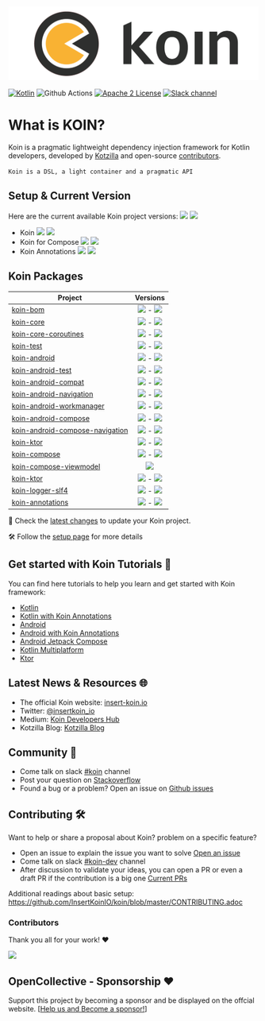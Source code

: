 ![logo](./docs/img/koin_main_logo.png)

[![Kotlin](https://img.shields.io/badge/Kotlin-1.9.24-blue.svg?style=flat&logo=kotlin)](https://kotlinlang.org)
![Github Actions](https://github.com/InsertKoinIO/koin/actions/workflows/build.yml/badge.svg)
[![Apache 2 License](https://img.shields.io/github/license/InsertKoinIO/koin)](https://github.com/InsertKoinIO/koin/blob/main/LICENSE.txt)
[![Slack channel](https://img.shields.io/badge/Chat-Slack-orange.svg?style=flat&logo=slack)](https://kotlinlang.slack.com/messages/koin/)


# What is KOIN?
 
Koin is a pragmatic lightweight dependency injection framework for Kotlin developers, developed by [Kotzilla](https://kotzilla.io) and open-source [contributors](https://github.com/InsertKoinIO/koin/graphs/contributors).

`Koin is a DSL, a light container and a pragmatic API`


## Setup & Current Version

Here are the current available Koin project versions: ![](https://img.shields.io/badge/stable-version-blue) ![](https://img.shields.io/badge/unstable-version-orange)

- Koin ![](https://img.shields.io/badge/3.5.6-blue) ![](https://img.shields.io/badge/3.6.0-Beta4-orange)
- Koin for Compose ![](https://img.shields.io/badge/1.1.5-blue) ![](https://img.shields.io/badge/1.2.0-Beta4-orange)
- Koin Annotations ![](https://img.shields.io/badge/1.3.1-blue) ![](https://img.shields.io/badge/1.4.0-Alpha1-orange)

## Koin Packages

| Project   |      Versions     |
|----------|:-------------:|
| [koin-bom](https://mvnrepository.com/artifact/io.insert-koin/koin-bom) |  ![](https://img.shields.io/badge/3.5.6-blue) - ![](https://img.shields.io/badge/3.6.0-Beta4-orange) |
| [koin-core](https://mvnrepository.com/artifact/io.insert-koin/koin-core) |  ![](https://img.shields.io/badge/3.5.6-blue) - ![](https://img.shields.io/badge/3.6.0-Beta4-orange) |
| [koin-core-coroutines](https://mvnrepository.com/artifact/io.insert-koin/koin-core-coroutines) |  ![](https://img.shields.io/badge/3.5.6-blue) - ![](https://img.shields.io/badge/3.6.0-Beta4-orange) |
| [koin-test](https://mvnrepository.com/artifact/io.insert-koin/koin-test) |  ![](https://img.shields.io/badge/3.5.6-blue) - ![](https://img.shields.io/badge/3.6.0-Beta4-orange) |
| [koin-android](https://mvnrepository.com/artifact/io.insert-koin/koin-android) |  ![](https://img.shields.io/badge/3.5.6-blue) - ![](https://img.shields.io/badge/3.6.0-Beta4-orange) |
| [koin-android-test](https://mvnrepository.com/artifact/io.insert-koin/koin-android-test) |  ![](https://img.shields.io/badge/3.5.6-blue) - ![](https://img.shields.io/badge/3.6.0-Beta4-orange) |
| [koin-android-compat](https://mvnrepository.com/artifact/io.insert-koin/koin-android-compat) |  ![](https://img.shields.io/badge/3.5.6-blue) - ![](https://img.shields.io/badge/3.6.0-Beta4-orange) |
| [koin-android-navigation](https://mvnrepository.com/artifact/io.insert-koin/koin-android-navigation) |  ![](https://img.shields.io/badge/3.5.6-blue) - ![](https://img.shields.io/badge/3.6.0-Beta4-orange) |
| [koin-android-workmanager](https://mvnrepository.com/artifact/io.insert-koin/koin-android-workmanager) |  ![](https://img.shields.io/badge/3.5.6-blue) - ![](https://img.shields.io/badge/3.6.0-Beta4-orange) |
| [koin-android-compose](https://mvnrepository.com/artifact/io.insert-koin/koin-android-compose) |  ![](https://img.shields.io/badge/3.5.6-blue) - ![](https://img.shields.io/badge/3.6.0-Beta4-orange) |
| [koin-android-compose-navigation](https://mvnrepository.com/artifact/io.insert-koin/koin-android-compose-navigation) |  ![](https://img.shields.io/badge/3.5.6-blue) - ![](https://img.shields.io/badge/3.6.0-Beta4-orange) |
| [koin-ktor](https://mvnrepository.com/artifact/io.insert-koin/koin-ktor) |  ![](https://img.shields.io/badge/3.5.6-blue) - ![](https://img.shields.io/badge/3.6.0-Beta4-orange) |
| [koin-compose](https://mvnrepository.com/artifact/io.insert-koin/koin-compose) |  ![](https://img.shields.io/badge/1.1.5-blue) - ![](https://img.shields.io/badge/1.2.0-Beta4-orange) |
| [koin-compose-viewmodel](https://mvnrepository.com/artifact/io.insert-koin/koin-android-compose-navigation) |  ![](https://img.shields.io/badge/1.2.0-Beta4-orange) |
| [koin-ktor](https://mvnrepository.com/artifact/io.insert-koin/koin-ktor) |  ![](https://img.shields.io/badge/3.5.6-blue) - ![](https://img.shields.io/badge/3.6.0-Beta4-orange) |
| [koin-logger-slf4](https://mvnrepository.com/artifact/io.insert-koin/koin-logger-slf4) |  ![](https://img.shields.io/badge/3.5.6-blue) - ![](https://img.shields.io/badge/3.6.0-Beta4-orange) |
| [koin-annotations](https://mvnrepository.com/artifact/io.insert-koin/koin-annotations) |  ![](https://img.shields.io/badge/1.3.1-blue) - ![](https://img.shields.io/badge/1.4.0-alpha1-orange) |

🔎 Check the [latest changes](https://github.com/InsertKoinIO/koin/blob/main/CHANGELOG.md) to update your Koin project.

🛠 Follow the [setup page](https://insert-koin.io/docs/setup/koin) for more details


## Get started with Koin Tutorials 🚀

You can find here tutorials to help you learn and get started with Koin framework:
- [Kotlin](https://insert-koin.io/docs/quickstart/kotlin)
- [Kotlin with Koin Annotations](https://insert-koin.io/docs/quickstart/kotlin-annotations)
- [Android](https://insert-koin.io/docs/quickstart/android-viewmodel)
- [Android with Koin Annotations](https://insert-koin.io/docs/quickstart/android-annotations)
- [Android Jetpack Compose](https://insert-koin.io/docs/quickstart/android-compose)
- [Kotlin Multiplatform](https://insert-koin.io/docs/quickstart/kmp)
- [Ktor](https://insert-koin.io/docs/quickstart/ktor)

## Latest News & Resources 🌐
- The official Koin website: [insert-koin.io](https://insert-koin.io)
- Twitter: [@insertkoin_io](https://twitter.com/insertkoin_io)
- Medium: [Koin Developers Hub](https://medium.com/koin-developers)
- Kotzilla Blog: [Kotzilla Blog](https://blog.kotzilla.io/)

## Community 💬

- Come talk on slack [#koin](https://kotlinlang.slack.com/?redir=%2Fmessages%2Fkoin) channel
- Post your question on [Stackoverflow](https://stackoverflow.com/questions/tagged/koin)
- Found a bug or a problem? Open an issue on [Github issues](https://github.com/InsertKoinIO/koin/issues)

## Contributing 🛠

Want to help or share a proposal about Koin? problem on a specific feature? 

- Open an issue to explain the issue you want to solve [Open an issue](https://github.com/InsertKoinIO/koin/issues)
- Come talk on slack [#koin-dev](https://kotlinlang.slack.com/?redir=%2Fmessages%2Fkoin-dev) channel
- After discussion to validate your ideas, you can open a PR or even a draft PR if the contribution is a big one [Current PRs](https://github.com/InsertKoinIO/koin/pulls)

Additional readings about basic setup: https://github.com/InsertKoinIO/koin/blob/master/CONTRIBUTING.adoc

### Contributors

Thank you all for your work! ❤️

<a href="https://github.com/InsertKoinIO/koin/graphs/contributors">
  <img src="https://contrib.rocks/image?repo=InsertKoinIO/koin" />
</a>

## OpenCollective - Sponsorship ❤️

Support this project by becoming a sponsor and be displayed on the offcial website. [[Help us and Become a sponsor!](https://opencollective.com/koin#sponsor)]
